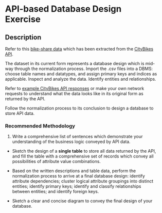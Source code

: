 # API-based Database Design Exercise

## Description

Refer to this [bike-share data](https://github.com/gwu-business/bikeshare-data/tree/master/data) which has been extracted from the [CityBikes API](http://api.citybik.es/v2/).

The dataset in its current form represents a database design which is mid-way through the normalization process. Import the .csv files into a DBMS: choose table names and datatypes, and assign primary keys and indices as applicable. Inspect and analyze the data. Identify entities and relationships.

Refer to [example CityBikes API responses](https://github.com/gwu-business/bikeshare-data/blob/master/fixtures/FIXTURES.md) or make your own network requests to understand what the data looks like in its original form as returned by the API.

Follow the normalization process to its conclusion to design a database to store API data.

### Recommended Methodology

1. Write a comprehensive list of sentences which demonstrate your understanding of the business logic conveyed by API data.

+ Sketch the design of a **single table** to store all data returned by the API, and fill the table with a comprehensive set of records which convey all possibilities of attribute value combinations.

+ Based on the written descriptions and table data, perform the normalization process to arrive at a final database design: identify attribute dependencies; cluster logical attribute groupings into distinct entities; identify primary keys; identify and classify relationships between entities; and identify foreign keys.

+ Sketch a clear and concise diagram to convey the final design of your database.
